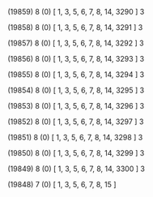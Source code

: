 (19859) 8 (0) [ 1, 3, 5, 6, 7, 8, 14, 3290 ] 3 


(19858) 8 (0) [ 1, 3, 5, 6, 7, 8, 14, 3291 ] 3 


(19857) 8 (0) [ 1, 3, 5, 6, 7, 8, 14, 3292 ] 3 


(19856) 8 (0) [ 1, 3, 5, 6, 7, 8, 14, 3293 ] 3 


(19855) 8 (0) [ 1, 3, 5, 6, 7, 8, 14, 3294 ] 3 


(19854) 8 (0) [ 1, 3, 5, 6, 7, 8, 14, 3295 ] 3 


(19853) 8 (0) [ 1, 3, 5, 6, 7, 8, 14, 3296 ] 3 


(19852) 8 (0) [ 1, 3, 5, 6, 7, 8, 14, 3297 ] 3 


(19851) 8 (0) [ 1, 3, 5, 6, 7, 8, 14, 3298 ] 3 


(19850) 8 (0) [ 1, 3, 5, 6, 7, 8, 14, 3299 ] 3 


(19849) 8 (0) [ 1, 3, 5, 6, 7, 8, 14, 3300 ] 3 


(19848) 7 (0) [ 1, 3, 5, 6, 7, 8, 15 ]  

